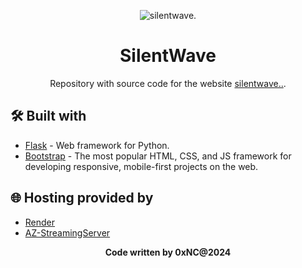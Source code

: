 <p align="center">
  <img src="https://i.imgur.com/JAC7aWI.png" alt="silentwave."> 
</p>

<h1 align="center">SilentWave</h1>
<p align="center">
  Repository with source code for the website <a href="https://silentwave.cc">silentwave..</a>.
</p>

## 🛠️ Built with

- [Flask](https://flask.palletsprojects.com/en/2.0.x/) - Web framework for Python.
- [Bootstrap](https://getbootstrap.com/) - The most popular HTML, CSS, and JS framework for developing responsive, mobile-first projects on the web.

## 🌐 Hosting provided by

- [Render](https://render.com/)
- [AZ-StreamingServer](https://az-streamingserver.com/)

<p align="center">
  <b>Code written by 0xNC@2024</b>
</p>
